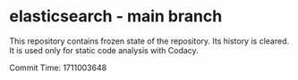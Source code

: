# elasticsearch - main branch

This repository contains frozen state of the repository.
Its history is cleared. It is used only for static code
analysis with Codacy.

Commit Time: 1711003648